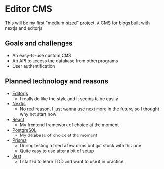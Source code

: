 # Editor CMS

This will be my first "medium-sized" project. A CMS for blogs built with nextjs and editorjs

## Goals and challenges
* An easy-to-use custom CMS
* An API to access the database from other programs
* User authentification

## Planned technology and reasons
* [Editorjs](https://editorjs.io/)
  * I really do like the style and it seems to be easily 
* [Nextjs](https://nextjs.org/)
  * No real reason, I just wanna use next more in the future, so I thought why not start now
* [React](https://reactjs.org/)
  * My frontend framework of choice at the moment
* [PostgreSQL](https://www.postgresql.org/)
  * My database of choice at the moment
* [Prisma](https://www.prisma.io/)
  * During testing a tried a few orms but got stuck with this one
  * Quite easy to use after a bit of setup
* [Jest](https://jestjs.io/)
  * I started to learn TDD and want to use it in practice

